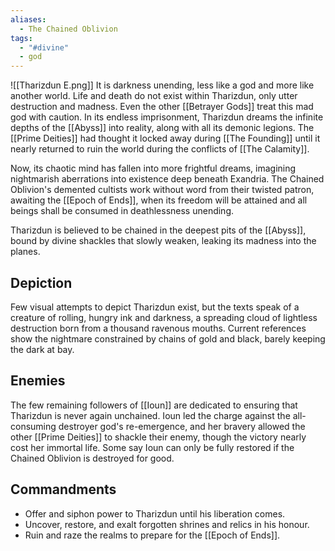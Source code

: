 ```yaml
---
aliases:
  - The Chained Oblivion
tags:
  - "#divine"
  - god
---
```

![[Tharizdun E.png]]
It is darkness unending, less like a god and more like another world. Life and death do not exist within Tharizdun, only utter destruction and madness. Even the other [[Betrayer Gods]] treat this mad god with caution. In its endless imprisonment, Tharizdun dreams the infinite depths of the [[Abyss]] into reality, along with all its demonic legions. The [[Prime Deities]] had thought it locked away during [[The Founding]] until it nearly returned to ruin the world during the conflicts of [[The Calamity]].

Now, its chaotic mind has fallen into more frightful dreams, imagining nightmarish aberrations into existence deep beneath Exandria. The Chained Oblivion's demented cultists work without word from their twisted patron, awaiting the [[Epoch of Ends]], when its freedom will be attained and all beings shall be consumed in deathlessness unending.

Tharizdun is believed to be chained in the deepest pits of the [[Abyss]], bound by divine shackles that slowly weaken, leaking its madness into the planes.
## Depiction
Few visual attempts to depict Tharizdun exist, but the texts speak of a creature of rolling, hungry ink and darkness, a spreading cloud of lightless destruction born from a thousand ravenous mouths. Current references show the nightmare constrained by chains of gold and black, barely keeping the dark at bay.
## Enemies
The few remaining followers of [[Ioun]] are dedicated to ensuring that Tharizdun is never again unchained. Ioun led the charge against the all-consuming destroyer god's re-emergence, and her bravery allowed the other [[Prime Deities]] to shackle their enemy, though the victory nearly cost her immortal life. Some say Ioun can only be fully restored if the Chained Oblivion is destroyed for good.
## Commandments
- Offer and siphon power to Tharizdun until his liberation comes.
- Uncover, restore, and exalt forgotten shrines and relics in his honour.
- Ruin and raze the realms to prepare for the [[Epoch of Ends]].